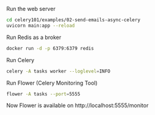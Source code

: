 Run the web server
```bash
cd celery101/examples/02-send-emails-async-celery
uvicorn main:app --reload
```

Run Redis as a broker
```bash
docker run -d -p 6379:6379 redis
```

Run Celery
```bash
celery -A tasks worker --loglevel=INFO
```

Run Flower (Celery Monitoring Tool)
```bash
flower -A tasks --port=5555
```
Now Flower is available on http://localhost:5555/monitor